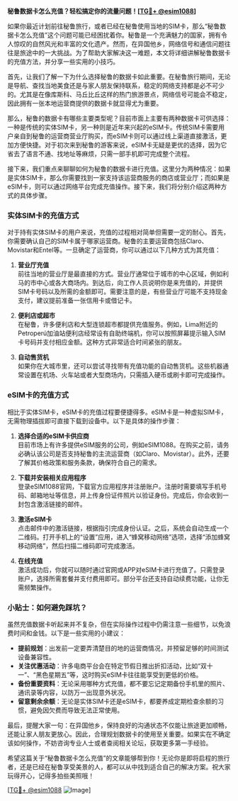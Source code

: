 **秘鲁数据卡怎么充值？轻松搞定你的流量问题！[[TG💪+ @esim1088](https://t.me/s/esim1088)]**

如果你最近计划前往秘鲁旅行，或者已经在秘鲁使用当地的SIM卡，那么“秘鲁数据卡怎么充值”这个问题可能已经困扰着你。秘鲁是一个充满魅力的国家，拥有令人惊叹的自然风光和丰富的文化遗产。然而，在异国他乡，网络信号和通信问题往往是旅途中的一大挑战。为了帮助大家解决这一难题，本文将详细讲解秘鲁数据卡的充值方法，并分享一些实用的小技巧。

首先，让我们了解一下为什么选择秘鲁的数据卡如此重要。在秘鲁旅行期间，无论是导航、查找当地美食还是与家人朋友保持联系，稳定的网络支持都是必不可少的。尤其是在像库斯科、马丘比丘这样的热门旅游景点，网络信号可能会不稳定，因此拥有一张本地运营商提供的数据卡就显得尤为重要。

那么，秘鲁的数据卡有哪些主要类型呢？目前市面上主要有两种数据卡可供选择：一种是传统的实体SIM卡，另一种则是近年来兴起的eSIM卡。传统SIM卡需要用户亲自到秘鲁的运营商营业厅购买，而eSIM卡则可以通过线上渠道直接激活，更加方便快捷。对于初次来到秘鲁的游客来说，eSIM卡无疑是更优的选择，因为它省去了语言不通、找地址等麻烦，只需一部手机即可完成整个流程。

接下来，我们重点来聊聊如何为秘鲁的数据卡进行充值。这里分为两种情况：如果是实体SIM卡，那么你需要找到一家支持该运营商服务的商店或营业厅；而如果是eSIM卡，则可以通过网络平台完成充值操作。接下来，我们将分别介绍这两种方式的具体步骤。

### 实体SIM卡的充值方式

对于持有实体SIM卡的用户来说，充值的过程相对简单但需要一定的耐心。首先，你需要确认自己的SIM卡属于哪家运营商。秘鲁的主要运营商包括Claro、Movistar和Entel等。一旦确定了运营商，你可以通过以下几种方式为其充值：

1. **营业厅充值**  
   前往当地的营业厅是最直接的方式。营业厅通常位于城市的中心区域，例如利马的市中心或各大商场内。到达后，向工作人员说明你是来充值的，并提供SIM卡号码以及所需的金额即可。需要注意的是，有些营业厅可能不支持现金支付，建议提前准备一张信用卡或借记卡。

2. **便利店或超市**  
   在秘鲁，许多便利店和大型连锁超市都提供充值服务。例如，Lima附近的Petroperú加油站便利店经常设有自助终端机，你可以按照屏幕提示输入SIM卡号码并支付相应金额。这种方式非常适合时间紧张的朋友。

3. **自动售货机**  
   如果你在大城市里，还可以尝试寻找带有充值功能的自动售货机。这些机器通常设置在机场、火车站或者大型商场内，只需插入硬币或刷卡即可完成操作。

### eSIM卡的充值方式

相比于实体SIM卡，eSIM卡的充值过程要便捷得多。eSIM卡是一种虚拟SIM卡，无需物理插拔即可直接下载到设备中。以下是具体的操作步骤：

1. **选择合适的eSIM卡供应商**  
   目前市场上有许多提供eSIM服务的公司，例如eSIM1088。在购买之前，请务必确认该公司是否支持秘鲁的主流运营商（如Claro、Movistar）。此外，还要了解其价格政策和服务条款，确保符合自己的需求。

2. **下载并安装相关应用程序**  
   登录eSIM1088官网，下载官方应用程序并注册账户。注册时需要填写手机号码、邮箱地址等信息，并上传身份证件照片以验证身份。完成后，你会收到一封包含激活链接的邮件。

3. **激活eSIM卡**  
   点击邮件中的激活链接，根据指引完成身份认证。之后，系统会自动生成一个二维码。打开手机上的“设置”应用，进入“蜂窝移动网络”选项，选择“添加蜂窝移动网络”，然后扫描二维码即可完成激活。

4. **在线充值**  
   激活成功后，你就可以随时通过官网或APP对eSIM卡进行充值了。只需登录账户，选择所需套餐并支付费用即可。部分平台还支持自动续费功能，让你无需频繁操作。

### 小贴士：如何避免踩坑？

虽然充值数据卡听起来并不复杂，但在实际操作过程中仍需注意一些细节，以免浪费时间和金钱。以下是一些实用的小建议：

- **提前规划**：出发前一定要弄清楚目的地的运营商情况，并预留足够的时间测试设备兼容性。
- **关注优惠活动**：许多电商平台会在特定节假日推出折扣活动，比如“双十一”、“黑色星期五”等，这时购买eSIM卡往往能享受到更低的价格。
- **备份重要资料**：无论采用哪种方式充值，都不要忘记定期备份手机里的照片、通讯录等内容，以防万一出现意外状况。
- **留意剩余余额**：无论是实体SIM卡还是eSIM卡，都要养成定期检查余额的习惯，避免因欠费而导致无法正常使用。

最后，提醒大家一句：在异国他乡，保持良好的沟通状态不仅能让旅途更加顺畅，还能让家人朋友更放心。因此，合理规划数据卡的使用至关重要。如果实在不确定该如何操作，不妨咨询专业人士或者查阅相关论坛，获取更多第一手经验。

希望这篇关于“秘鲁数据卡怎么充值”的文章能够帮到你！无论你是即将启程的旅行者，还是已经在秘鲁享受美景的人，都可以从中找到适合自己的解决方案。祝大家玩得开心，记得多拍些美照哦！

[[TG💪+ @esim1088](https://t.me/s/esim1088) ![Image](https://i.postimg.cc/4NQfJmqS/Snipaste-2025-05-13-00-14-12.png)]